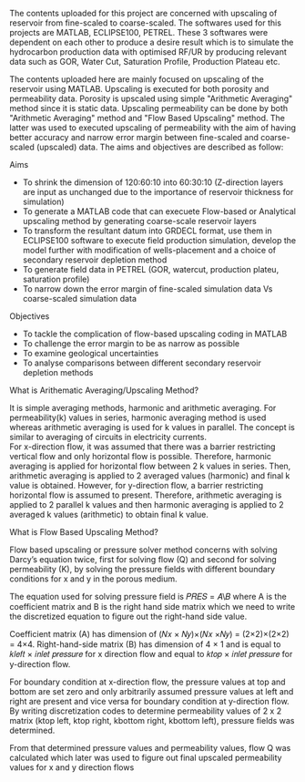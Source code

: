 The contents uploaded for this project are concerned with upscaling of reservoir from fine-scaled to coarse-scaled. The softwares used for this projects are MATLAB, ECLIPSE100, PETREL.
These 3 softwares were dependent on each other to produce a desire result which is to simulate the hydrocarbon production data with optimised RF/UR by producing relevant data such as GOR, Water Cut,
Saturation Profile, Production Plateau etc.

The contents uploaded here are mainly focused on upscaling of the reservoir using MATLAB. Upscaling is executed for both porosity and permeability data. Porosity is upscaled using simple "Arithmetic Averaging" method since it is static data. Upscaling permeability can be done by both "Arithmetic Averaging" method and "Flow Based Upscaling" method. The latter was used to executed upscaling of permeability with the aim of having better accuracy and narrow error margin between fine-scaled and coarse-scaled (upscaled) data. The aims and objectives are described as follow:

Aims 
* To shrink the dimension of 120:60:10 into 60:30:10 (Z-direction layers are input as unchanged due to the importance of reservoir thickness for simulation)
* To generate a MATLAB code that can execuete Flow-based or Analytical upscaling method by generating coarse-scale reservoir layers
* To transform the resultant datum into GRDECL format, use them in ECLIPSE100 software to execute field production simulation, develop the model further with
  modification of wells-placement and a choice of secondary reservoir depletion method
* To generate field data in PETREL (GOR, watercut, production plateu, saturation profile)
* To narrow down the error margin of fine-scaled simulation data Vs coarse-scaled simulation data

Objectives
* To tackle the complication of flow-based upscaling coding in MATLAB
* To challenge the error margin to be as narrow as possible
* To examine geological uncertainties
* To analyse comparisons between different secondary reservoir depletion methods

What is Arithematic Averaging/Upscaling Method?

It is simple averaging methods, harmonic and arithmetic averaging. For 
permeability(k) values in series, harmonic averaging method is used whereas arithmetic averaging is used for k values in parallel. The concept is similar to averaging of circuits in electricity currents.  
For x-direction flow, it was assumed that there was a barrier restricting vertical flow and only horizontal flow is possible. Therefore, harmonic averaging is applied for horizontal flow between 2 k values in series. Then, arithmetic averaging is applied to 2 averaged values (harmonic) and final k value is obtained. 
However, for y-direction flow, a barrier restricting horizontal flow is assumed to present. Therefore, arithmetic averaging is applied to 2 parallel k values and then harmonic averaging is applied to 2 averaged k values (arithmetic) to obtain final k value.

What is Flow Based Upscaling Method?

Flow based upscaling or pressure solver method concerns with solving Darcy’s equation twice, first for solving flow (Q) and second for solving permeability (K), by solving the pressure fields with different boundary conditions for x and y in the porous medium. 

The equation used for solving pressure field is 𝑃𝑅𝐸𝑆 = 𝐴\𝐵 where A is the coefficient matrix and B is the right hand side matrix which we need to write the discretized equation to figure out the right-hand side value.  

Coefficient matrix (A) has dimension of (𝑁𝑥 × 𝑁𝑦)×(𝑁𝑥 ×𝑁𝑦) = (2×2)×(2×2) = 4×4. 
Right-hand-side matrix (B) has dimension of 4 × 1 and is equal to 𝑘𝑙𝑒𝑓𝑡 × 𝑖𝑛𝑙𝑒𝑡 𝑝𝑟𝑒𝑠𝑠𝑢𝑟𝑒 for x direction flow and equal to 𝑘𝑡𝑜𝑝 × 𝑖𝑛𝑙𝑒𝑡 𝑝𝑟𝑒𝑠𝑠𝑢𝑟𝑒 for y-direction flow. 

For boundary condition at x-direction flow, the pressure values at top and bottom are set zero and only arbitrarily assumed pressure values at left and right are present and vice versa for boundary condition at y-direction flow. By writing discretization codes to determine permeability values of 2 x 2 matrix (ktop left, ktop right, kbottom right, kbottom left), pressure fields was determined. 

From that determined pressure values and permeability values, flow Q was calculated which later was used to figure out final upscaled permeability values for x and y direction flows
